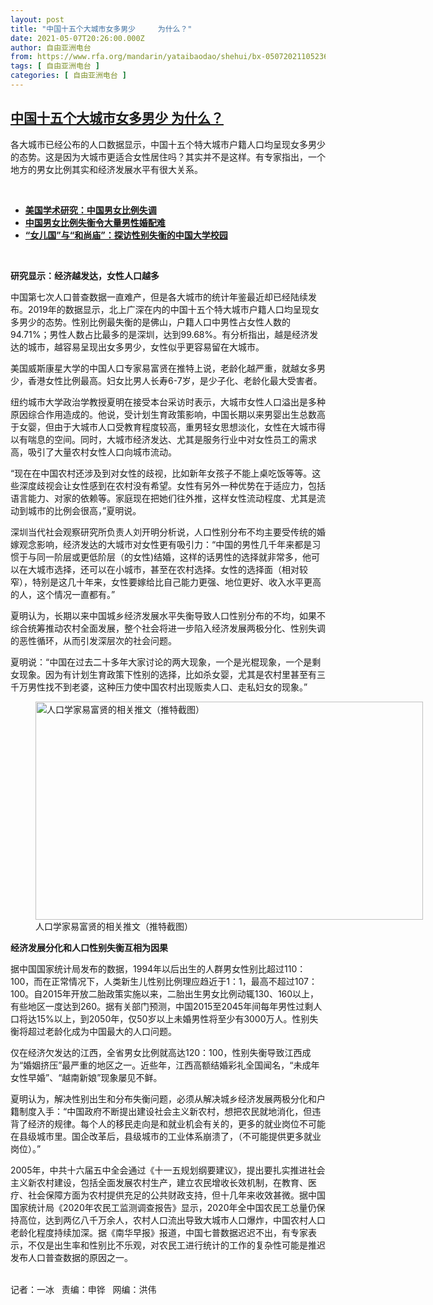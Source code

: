 ```yaml
---
layout: post
title: "中国十五个大城市女多男少     为什么？"
date: 2021-05-07T20:26:00.000Z
author: 自由亚洲电台
from: https://www.rfa.org/mandarin/yataibaodao/shehui/bx-05072021105236.html
tags: [ 自由亚洲电台 ]
categories: [ 自由亚洲电台 ]
---
```

<!--1620419160000-->
[中国十五个大城市女多男少     为什么？](https://www.rfa.org/mandarin/yataibaodao/shehui/bx-05072021105236.html)
------

<div>
<p></p><p>各大城市已经公布的人口数据显示，中国十五个特大城市户籍人口均呈现女多男少的态势。这是因为大城市更适合女性居住吗？其实并不是这样。有专家指出，一个地方的男女比例其实和经济发展水平有很大关系。</p><p><br/></p><ul><li><a href="https://www.rfa.org/mandarin/Xinwen/12-12072018202046.html"><strong>美国学术研究：中国男女比例失调</strong></a></li><li><strong><a href="https://www.rfa.org/mandarin/video?v=1_aba4th6e">中国男女比例失衡令大量男性婚配难</a></strong></li><li><strong><a href="https://www.rfa.org/mandarin/zhuanlan/fuyouluntan/women-10312014130857.html">“女儿国”与“和尚庙”：探访性别失衡的中国大学校园</a></strong></li></ul><p><br/></p><p><strong>研究显示：经济越发达，女性人口越多</strong></p><p>中国第七次人口普查数据一直难产，但是各大城市的统计年鉴最近却已经陆续发布。2019年的数据显示，北上广深在内的中国十五个特大城市户籍人口均呈现女多男少的态势。性别比例最失衡的是佛山，户籍人口中男性占女性人数的94.71%；男性人数占比最多的是深圳，达到99.68%。有分析指出，越是经济发达的城市，越容易呈现出女多男少，女性似乎更容易留在大城市。</p><p>美国威斯康星大学的中国人口专家易富贤在推特上说，老龄化越严重，就越女多男少，香港女性比例最高。妇女比男人长寿6-7<span>岁，是少子化、老龄化最大受害者。</span> </p><p>纽约城市大学政治学教授夏明在接受本台采访时表示，大城市女性人口溢出是多种原因综合作用造成的。他说，受计划生育政策影响，中国长期以来男婴出生总数高于女婴，但由于大城市人口受教育程度较高，重男轻女思想淡化，女性在大城市得以有喘息的空间。同时，大城市经济发达、尤其是服务行业中对女性员工的需求高，吸引了大量农村女性人口向城市流动。</p><p>“现在在中国农村还涉及到对女性的歧视，比如新年女孩子不能上桌吃饭等等。这些深度歧视会让女性感到在农村没有希望。女性有另外一种优势在于适应力，包括语言能力、对家的依赖等。家庭现在把她们往外推，这样女性流动程度、尤其是流动到城市的比例会很高，”夏明说。</p><p>深圳当代社会观察研究所负责人刘开明分析说，人口性别分布不均主要受传统的婚嫁观念影响，经济发达的大城市对女性更有吸引力：“中国的男性几千年来都是习惯于与同一阶层或更低阶层（的女性)<span>结婚，这样的话男性的选择就非常多，他可以在大城市选择，还可以在小城市，甚至在农村选择。女性的选择面（相对较窄），特别是这几十年来，女性要嫁给比自己能力更强、地位更好、收入水平更高的人，这个情况一直都有。”</span></p><p>夏明认为，长期以来中国城乡经济发展水平失衡导致人口性别分布的不均，如果不综合统筹推动农村全面发展，整个社会将进一步陷入经济发展两极分化、性别失调的恶性循环，从而引发深层次的社会问题。</p><p>夏明说：“中国在过去二十多年大家讨论的两大现象，一个是光棍现象，一个是剩女现象。因为有计划生育政策下性别的选择，比如杀女婴，尤其是农村里甚至有三千万男性找不到老婆，这种压力使中国农村出现贩卖人口、走私妇女的现象。”</p><p><figure class="image-richtext image-inline captioned" style="width:620px;"><img alt="人口学家易富贤的相关推文（推特截图）" height="349" src="https://www.rfa.org/mandarin/yataibaodao/shehui/bx-05072021105236.html/bx0507b.jpg/@@images/026d624f-3cdb-42b7-a99e-6d8cef57f8f6.png" title="bx0507b.jpg" width="620"/><figcaption class="image-caption">人口学家易富贤的相关推文（推特截图）</figcaption><small></small></figure></p><p><strong>经济发展分化和人口性别失衡互相为因果</strong></p><p>据中国国家统计局发布的数据，1994年以后出生的人群男女性别比超过110：100，而在正常情况下，人类新生儿性别比例理应趋近于1：1，最高不超过107：100。自2015年开放二胎政策实施以来，二胎出生男女比例动辄130、160以上，有些地区一度达到260。据有关部门预测，中国2015至2045年间每年男性过剩人口将达15%以上，到2050年，仅50岁以上未婚男性将至少有3000万人。性别失衡将超过老龄化成为中国最大的人口问题。</p><p>仅在经济欠发达的江西，全省男女比例就高达120：100，性别失衡导致江西成为“婚姻挤压”最严重的地区之一。近些年，江西高额结婚彩礼全国闻名，“未成年女性早婚”、“越南新娘”现象屡见不鲜。</p><p>夏明认为，解决性别出生和分布失衡问题，必须从解决城乡经济发展两极分化和户籍制度入手：“中国政府不断提出建设社会主义新农村，想把农民就地消化，但违背了经济的规律。每个人的移民走向是和就业机会有关的，更多的就业岗位不可能在县级城市里。国企改革后，县级城市的工业体系崩溃了，（不可能提供更多就业岗位）。”</p><p>2005年，中共十六届五中全会通过《十一五规划纲要建议》，提出要扎实推进社会主义新农村建设，包括全面发展农村生产，建立农民增收长效机制，在教育、医疗、社会保障方面为农村提供充足的公共财政支持，但十几年来收效甚微。据中国国家统计局《2020年农民工监测调查报告》显示，2020年全中国农民工总量仍保持高位，达到两亿八千万余人，农村人口流出导致大城市人口爆炸，中国农村人口老龄化程度持续加深。据《南华早报》报道，中国七普数据迟迟不出，有专家表示，不仅是出生率和性别比不乐观，对农民工进行统计的工作的复杂性可能是推迟发布人口普查数据的原因之一。</p><p><br/>记者：一冰   责编：申铧   网编：洪伟</p>
</div>
